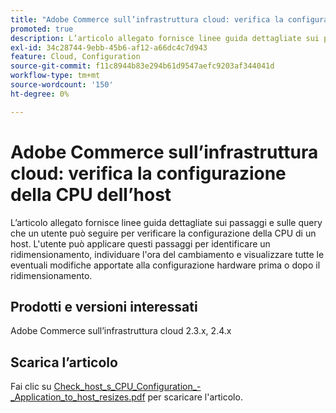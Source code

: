 ```yaml
---
title: "Adobe Commerce sull’infrastruttura cloud: verifica la configurazione della CPU dell’host"
promoted: true
description: L’articolo allegato fornisce linee guida dettagliate sui passaggi e sulle query che un utente può seguire per verificare la configurazione della CPU di un host. L'utente può applicare questi passaggi per identificare un ridimensionamento, individuare l'ora del cambiamento e visualizzare tutte le eventuali modifiche apportate alla configurazione hardware prima o dopo il ridimensionamento.
exl-id: 34c28744-9ebb-45b6-af12-a66dc4c7d943
feature: Cloud, Configuration
source-git-commit: f11c8944b83e294b61d9547aefc9203af344041d
workflow-type: tm+mt
source-wordcount: '150'
ht-degree: 0%

---
```


# Adobe Commerce sull’infrastruttura cloud: verifica la configurazione della CPU dell’host

L’articolo allegato fornisce linee guida dettagliate sui passaggi e sulle query che un utente può seguire per verificare la configurazione della CPU di un host. L&#39;utente può applicare questi passaggi per identificare un ridimensionamento, individuare l&#39;ora del cambiamento e visualizzare tutte le eventuali modifiche apportate alla configurazione hardware prima o dopo il ridimensionamento.

## Prodotti e versioni interessati

Adobe Commerce sull’infrastruttura cloud 2.3.x, 2.4.x

## Scarica l’articolo

Fai clic su [Check_host_s_CPU_Configuration_-_Application_to_host_resizes.pdf](assets/Check_host_s_CPU_Configuration_-_Application_to_host_resizes.pdf) per scaricare l&#39;articolo.
